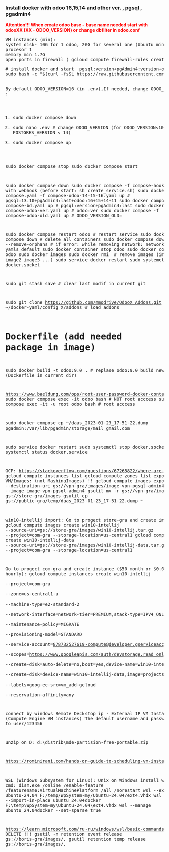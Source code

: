 <H3> Install docker with odoo 16,15,14 and other ver. , pgsql , pgadmin4</H3> 
<div style="color:Red;"><b>Attention!!! When create odoo base - base name needed start with odooXX (XX - ODOO_VERSION)  or change dbfilter in odoo.conf   </b></div>
<pre>
VM instances (min):
system disk- 10G for 1 odoo, 20G for several one (Ubuntu min)
procesor 1
memory min 1.7G
open ports in firewall ( gcloud compute firewall-rules create my-odoo-rule --allow tcp:5010,tcp:10010-10020 --source-ranges=0.0.0.0/0  
</pre>
<pre>
# install docker and start  pgsql:version+pgAdmin4:version+odoo:version  (version in .env file)
sudo bash -c "$(curl -fsSL https://raw.githubusercontent.com/borisgra/docker-yaml/main/install_docker.sh)"

By default ODOO_VERSION=16 (in .env),If needed, change ODOO_VERSION :
1) sudo docker compose down
2) sudo nano .env # change ODOO_VERSION  (for ODOO_VERSION<10 - POSTGRES_VERSION < 14)
3) sudo docker compose up 

sudo docker compose stop
sudo docker compose start 


sudo docker compose down 
sudo docker compose -f compose-hook.yaml # with webhook (before start: sh create_service.sh)
sudo docker compose -f compose.yaml -f compose-odoo-14-15-16.yaml up # pgsql:13.10+pgAdmin4:last+odoo:16+15+14+11
sudo docker compose -f compose-bd.yaml up # pgsql:version+pgAdmin4:last
sudo docker compose -f compose-odoo-ver.yaml up # odoo:ver
sudo docker compose -f compose-odoo-old.yaml up # ODOO_VERSION_OLD=

sudo docker compose restart odoo # restart service
sudo docker compose down  # delete all containers
sudo docker compose down --remove-orphans # if error: while removing network: network yamls_default
sudo docker container stop odoo
sudo docker container rm odoo
sudo docker images
sudo docker rmi <images>  # remove images (image1 image2 image3 ...)
sudo service docker restart
sudo systemctl stop docker.socket

sudo git stash save # clear last modif in current git

sudo git clone https://github.com/mmodrive/OdooX_Addons.git ~/docker-yaml/config_X/addons     # load addons

# Dockerfile  (add needed package in image)
sudo docker build -t odoo:9.0 . #   replase odoo:9.0 build new image (Dockerfile in current dir)

https://www.baeldung.com/ops/root-user-password-docker-container
sudo docker compose exec -it odoo bash  # NOT root acccess
sudo docker compose exec -it -u root odoo bash  # root acccess

sudo docker compose cp ~/daas_2023-01-23_17-51-22.dump pgadmin:/var/lib/pgadmin/storage/mail_gmail.com

sudo service docker restart
sudo systemctl stop docker.socket
sudo systemctl status docker.service

GCP:
https://stackoverflow.com/questions/67265822/where-are-my-storage-pd-capacity-charges-coming-from 
gcloud compute instances list
gcloud compute zones list
export from VM/Images: (not MashinaImages)  !!
gcloud compute images export --destination-uri gs://vpn-gra/images/image-vpn-pgsql-admin4.tar.gz --image image-vpn-pgsql-admin4
gsutil mv -r gs://vpn-gra/images/*  gs://store-gra/images
gsutil cp gs://public-gra/temp/daas_2023-01-23_17-51-22.dump ~

win10-intellij import:
Go to progect store-gra and create images:
gcloud compute images create win10-intellij --source-uri=gs://store-gra/images/win10-intellij.tar.gz --project=com-gra --storage-location=us-central1
gcloud compute images create win10-intellij-data --source-uri=gs://store-gra/images/win10-intellij-data.tar.gz --project=com-gra --storage-location=us-central1

Go to progect com-gra and create instance ($50 month or $0.07 hourly):
gcloud compute instances create win10-intellij \
--project=com-gra \
--zone=us-central1-a \
--machine-type=e2-standard-2 \
--network-interface=network-tier=PREMIUM,stack-type=IPV4_ONLY,subnet=default \
--maintenance-policy=MIGRATE \
--provisioning-model=STANDARD \
--service-account=878732527619-compute@developer.gserviceaccount.com \
--scopes=https://www.googleapis.com/auth/devstorage.read_only,https://www.googleapis.com/auth/logging.write,https://www.googleapis.com/auth/monitoring.write,https://www.googleapis.com/auth/service.management.readonly,https://www.googleapis.com/auth/servicecontrol,https://www.googleapis.com/auth/trace.append \
--create-disk=auto-delete=no,boot=yes,device-name=win10-intellij,image=projects/com-gra/global/images/win10-intellij,mode=rw,size=25,type=pd-standard \
--create-disk=device-name=win10-intellij-data,image=projects/com-gra/global/images/win10-intellij-data,mode=rw,name=win10-intellij-data,size=10,type=pd-standard \
--labels=goog-ec-src=vm_add-gcloud \
--reservation-affinity=any 

connect by windows Remote Deckstop
    ip - External IP VM Instance (Compute Engine VM instances)
    The default username and password are set to user/123456

unzip on D:  d:\distrib\mde-partision-free-portable.zip

https://rominirani.com/hands-on-guide-to-scheduling-vm-instances-to-start-and-stop-a079a50e16c6

WSL (Windows Subsystem for Linux):  Unix on Windows
install wsl in cmd: dism.exe /online /enable-feature /featurename:VirtualMachinePlatform /all /norestart
wsl --export --vhd Ubuntu-24.04 F:/temp/WpSystem-my/Ubuntu-24.04/ext4.vhdx
wsl --import-in-place ubuntu_24.04docker F:\temp\WpSystem-my\Ubuntu-24.04\ext4.vhdx
wsl --manage ubuntu_24.04docker --set-sparse true

https://learn.microsoft.com/ru-ru/windows/wsl/basic-commands#import-a-distribution
DELETE !!!
gsutil -m retention event release gs://boris-gra/images/*.*
gsutil retention temp release gs://boris-gra/images/*.*
</pre>